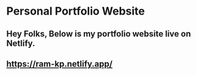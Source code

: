 # Personal Portfolio Website
## Hey Folks, Below is my portfolio website live on Netlify.
## https://ram-kp.netlify.app/
